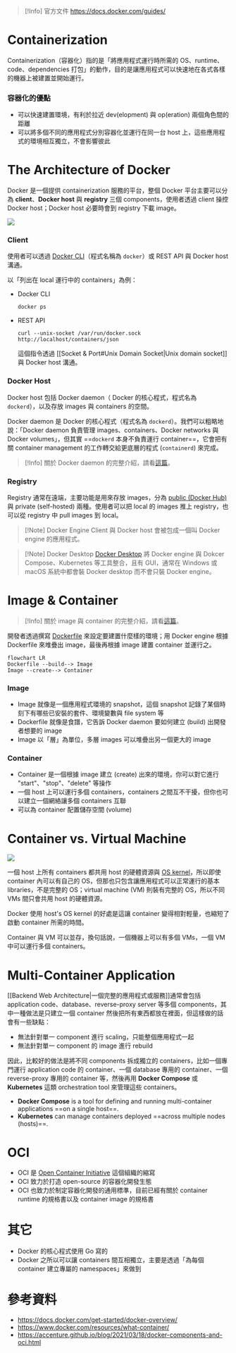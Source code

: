 >[!Info] 官方文件
><https://docs.docker.com/guides/>

# Containerization

Containerization（容器化）指的是「將應用程式運行時所需的 OS、runtime、code、dependencies 打包」的動作，目的是讓應用程式可以快速地在各式各樣的機器上被建置並開始運行。

### 容器化的優點

- 可以快速建置環境，有利於拉近 dev(elopment) 與 op(eration) 兩個角色間的距離
- 可以將多個不同的應用程式分別容器化並運行在同一台 host 上，這些應用程式的環境相互獨立，不會影響彼此

# The Architecture of Docker

Docker 是一個提供 containerization 服務的平台，整個 Docker 平台主要可以分為 **client**、**Docker host** 與 **registry** 三個 components，使用者透過 client 操控 Docker host；Docker host 必要時會到 registry 下載 image。

![](<https://raw.githubusercontent.com/Jamison-Chen/KM-software/master/img/docker-architecture.png>)

### Client

使用者可以透過 [Docker CLI](</Tools/Docker/2 - Docker CLI.md>)（程式名稱為 `docker`）或 REST API 與 Docker host 溝通。

以「列出在 local 運行中的 containers」為例：

- Docker CLI

    ```bash
    docker ps
    ```

- REST API

    ```plaintext
    curl --unix-socket /var/run/docker.sock http://localhost/containers/json
    ```

    這個指令透過 [[Socket & Port#Unix Domain Socket|Unix domain socket]] 與 Docker host 溝通。

### Docker Host

Docker host 包括 Docker daemon（ Docker 的核心程式，程式名為 `dockerd`），以及存放 images 與 containers 的空間。

Docker daemon 是 Docker 的核心程式（程式名為 `dockerd`）。我們可以粗略地說：「Docker daemon 負責管理 images、containers、Docker networks 與 Docker volumes」，但其實 ==`dockerd` 本身不負責運行 container==，它會把有關 container management 的工作轉交給更底層的程式 (`containerd`) 來完成。

>[!Info]
>關於 Docker daemon 的完整介紹，請看[這篇](</Tools/Docker/6 - Docker Daemon.draft.md>)。

### Registry

Registry 通常在遠端，主要功能是用來存放 images，分為 [public (Docker Hub)](</Tools/Docker/5 - Docker Hub.draft.md>) 與 private (self-hosted) 兩種。使用者可以把 local 的 images 推上 registry，也可以從 registry 中 pull images 到 local。

>[!Note] Docker Engine
>Client 與 Docker host 會被包成一個叫 Docker engine 的應用程式。

>[!Note] Docker Desktop
>[Docker Desktop](https://www.docker.com/products/docker-desktop/) 將 Docker engine 與 Dokcer Compose、Kubernetes 等工具整合，且有 GUI，通常在 Windows 或 macOS 系統中都會裝 Docker desktop 而不會只裝 Docker engine。

# Image & Container

>[!Info]
>關於 image 與 container 的完整介紹，請看[這篇](</Tools/Docker/3 - Image & Container.draft.md>)。

開發者透過撰寫 [Dockerfile](</Tools/Docker/4 - Dockerfile.draft.md>) 來設定要建置什麼樣的環境；用 Docker engine 根據 Dockerfile 來堆疊出 image，最後再根據 image 建置 container 並運行之。

```mermaid
flowchart LR
Dockerfile --build--> Image
Image --create--> Container
```

### Image

- Image 就像是一個應用程式環境的 snapshot，這個 snapshot 記錄了某個時刻下有哪些已安裝的套件、環境變數與 file system 等
- Dockerfile 就像是食譜，它告訴 Docker daemon 要如何建立 (build) 出開發者想要的 image
- Image 以「層」為單位，多層 images 可以堆疊出另一個更大的 image

### Container

- Container 是一個根據 image 建立 (create) 出來的環境，你可以對它進行 "start"、"stop"、"delete" 等操作
- 一個 host 上可以運行多個 containers，containers 之間互不干擾，但你也可以建立一個網絡讓多個 containers 互聯
- 可以為 container 配置儲存空間 (volume)

# Container vs. Virtual Machine

![](<https://raw.githubusercontent.com/Jamison-Chen/KM-software/master/img/container-vs-virtual-machine.png>)

一個 host 上所有 containers 都共用 host 的硬體資源與 [OS kernel](</Operating System/Kernel.draft.md>)，所以即使 container 內可以有自己的 OS，但那也只包含讓應用程式可以正常運行的基本 libraries，不是完整的 OS；virtual machine (VM) 則裝有完整的 OS，所以不同 VMs 間只會共用 host 的硬體資源。

Docker 使用 host's OS kernel 的好處是這讓 container 變得相對輕量，也縮短了啟動 container 所需的時間。

Container 與 VM 可以並存，換句話說，一個機器上可以有多個 VMs，一個 VM 中可以運行多個 containers。

# Multi-Container Application

[[Backend Web Architecture|一個完整的應用程式或服務]]通常會包括 application code、database、reverse-proxy server 等多個 components，其中一種做法是只建立一個 container 然後把所有東西都放在裡面，但這樣做的話會有一些缺點：

- 無法針對單一 component 進行 scaling，只能整個應用程式一起
- 無法針對單一 component 的 image 進行 rebuild

因此，比較好的做法是將不同 components 拆成獨立的 containers，比如一個專門運行 application code 的 container、一個 database 專用的 container、一個 reverse-proxy 專用的 container 等，然後再用 **Docker Compose** 或 **Kubernetes** 這類 orchestration tool 來管理這些 containers。

- **Docker Compose** is a tool for defining and running multi-container applications ==on a single host==.
- **Kubernetes** can manage containers deployed ==across multiple nodes (hosts)==.

# OCI

- OCI 是 [Open Container Initiative](https://opencontainers.org/) 這個組織的縮寫
- OCI 致力於打造 open-source 的容器化開發生態
- OCI 也致力於制定容器化開發的通用標準，目前已經有關於 container runtime 的規格書以及 container image 的規格書

# 其它

- Docker 的核心程式使用 Go 寫的
- Docker 之所以可以讓 containers 間互相獨立，主要是透過「為每個 container 建立專屬的 namespaces」來做到

# 參考資料

- <https://docs.docker.com/get-started/docker-overview/>
- <https://www.docker.com/resources/what-container/>
- <https://accenture.github.io/blog/2021/03/18/docker-components-and-oci.html>
